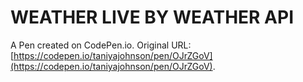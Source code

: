 # WEATHER LIVE BY WEATHER API

A Pen created on CodePen.io. Original URL: [https://codepen.io/taniyajohnson/pen/OJrZGoV](https://codepen.io/taniyajohnson/pen/OJrZGoV).

